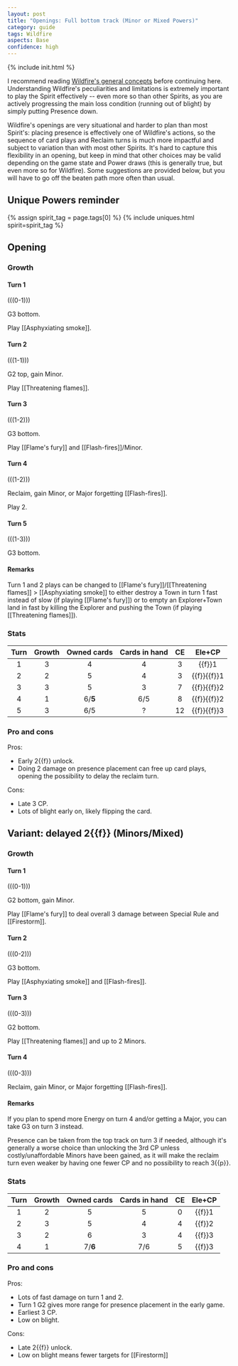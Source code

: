 ```yaml
---  
layout: post  
title: "Openings: Full bottom track (Minor or Mixed Powers)"  
category: guide  
tags: Wildfire
aspects: Base
confidence: high
---
```

{% include init.html %}

I recommend reading [Wildfire's general concepts](/guide/wildfire-concepts) before continuing here. Understanding Wildfire's peculiarities and limitations is extremely important to play the Spirit effectively -- even more so than other Spirits, as you are actively progressing the main loss condition (running out of blight) by simply putting Presence down.

Wildfire's openings are very situational and harder to plan than most Spirit's: placing presence is effectively one of Wildfire's actions, so the sequence of card plays and Reclaim turns is much more impactful and subject to variation than with most other Spirits. It's hard to capture this flexibility in an opening, but keep in mind that other choices may be valid depending on the game state and Power draws (this is generally true, but even more so for Wildfire). Some suggestions are provided below, but you will have to go off the beaten path more often than usual.


## Unique Powers reminder

{% assign spirit_tag = page.tags[0] %}
{% include uniques.html spirit=spirit_tag %}


## Opening

### Growth

#### Turn 1

(((0-1)))

G3 bottom. 

Play [[Asphyxiating smoke]].

#### Turn 2

(((1-1)))

G2 top, gain Minor.

Play [[Threatening flames]].

#### Turn 3

(((1-2)))

G3 bottom.

Play [[Flame's fury]] and [[Flash-fires]]/Minor.

#### Turn 4

(((1-2)))

Reclaim, gain Minor, or Major forgetting [[Flash-fires]].

Play 2.

#### Turn 5

(((1-3)))

G3 bottom.


#### Remarks

Turn 1 and 2 plays can be changed to [[Flame's fury]]/[[Threatening flames]] > [[Asphyxiating smoke]] to either destroy a Town in turn 1 fast instead of slow (if playing [[Flame's fury]]) or to empty an Explorer+Town land in fast by killing the Explorer and pushing the Town (if playing [[Threatening flames]]).


### Stats

Turn | Growth | Owned cards | Cards in hand | CE | Ele+CP
:--: | :--: | :--: | :--: | :--: | :--:
1 | 3 |   4   |  4  |  3 | {{f}}1
2 | 2 |   5   |  4  |  3 | {{f}}{{f}}1
3 | 3 |   5   |  3  |  7 | {{f}}{{f}}2
4 | 1 |6/**5**| 6/5 |  8 | {{f}}{{f}}2
5 | 3 |  6/5  |  ?  | 12 | {{f}}{{f}}3


### Pro and cons

Pros:
- Early 2{{f}} unlock.
- Doing 2 damage on presence placement can free up card plays, opening the possibility to delay the reclaim turn.

Cons:
- Late 3 CP.
- Lots of blight early on, likely flipping the card.



## Variant: delayed 2{{f}} (Minors/Mixed)

### Growth

#### Turn 1

(((0-1)))

G2 bottom, gain Minor. 

Play [[Flame's fury]] to deal overall 3 damage between Special Rule and [[Firestorm]].

#### Turn 2

(((0-2)))

G3 bottom.

Play [[Asphyxiating smoke]] and [[Flash-fires]].

#### Turn 3

(((0-3)))

G2 bottom.

Play [[Threatening flames]] and up to 2 Minors.

#### Turn 4

(((0-3)))

Reclaim, gain Minor, or Major forgetting [[Flash-fires]].


#### Remarks

If you plan to spend more Energy on turn 4 and/or getting a Major, you can take G3 on turn 3 instead.

Presence can be taken from the top track on turn 3 if needed, although it's generally a worse choice than unlocking the 3rd CP unless costly/unaffordable Minors have been gained, as it will make the reclaim turn even weaker by having one fewer CP and no possibility to reach 3{{p}}.


### Stats

Turn | Growth | Owned cards | Cards in hand | CE | Ele+CP
:--: | :--: | :--: | :--: | :--: | :--:
1 | 2 |   5   |  5  |  0 | {{f}}1
2 | 3 |   5   |  4  |  4 | {{f}}2
3 | 2 |   6   |  3  |  4 | {{f}}3
4 | 1 |7/**6**| 7/6 |  5 | {{f}}3


### Pro and cons

Pros:
- Lots of fast damage on turn 1 and 2.
- Turn 1 G2 gives more range for presence placement in the early game.
- Earliest 3 CP.
- Low on blight.

Cons:
- Late 2{{f}} unlock.
- Low on blight means fewer targets for [[Firestorm]]

